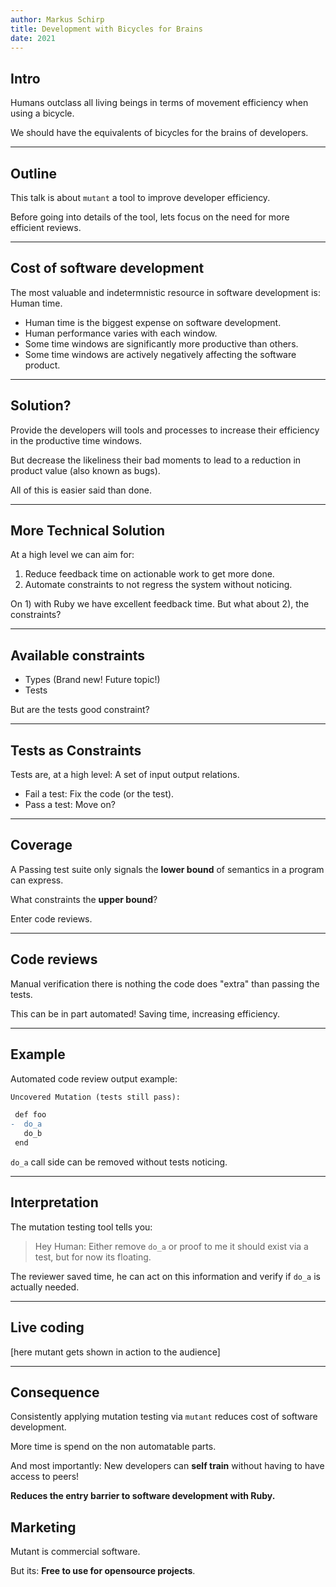 ```yaml
---
author: Markus Schirp
title: Development with Bicycles for Brains
date: 2021
---
```


## Intro

Humans outclass all living beings in terms of movement efficiency when using a bicycle.

We should have the equivalents of bicycles for the brains of developers.

---

## Outline

This talk is about `mutant` a tool to improve developer efficiency.

Before going into details of the tool, lets focus on the need for more
efficient reviews.

---

## Cost of software development

The most valuable and indetermnistic resource in software development is: Human time.

* Human time is the biggest expense on software development.
* Human performance varies with each window.
* Some time windows are significantly more productive than others.
* Some time windows are actively negatively affecting the software product.

---

## Solution?

Provide the developers will tools and processes to increase their
efficiency in the productive time windows.

But decrease the likeliness their bad moments to lead to a reduction in
product value (also known as bugs).

All of this is easier said than done.

---

## More Technical Solution

At a high level we can aim for:

1) Reduce feedback time on actionable work to get more done.
2) Automate constraints to not regress the system without noticing.

On 1) with Ruby we have excellent feedback time. But what about 2), the constraints?

---

## Available constraints

* Types (Brand new! Future topic!)
* Tests

But are the tests good constraint?

---

## Tests as Constraints

Tests are, at a high level: A set of input output relations.

* Fail a test: Fix the code (or the test).
* Pass a test: Move on?

---

## Coverage

A Passing test suite only signals the **lower bound** of
semantics in a program can express.

What constraints the **upper bound**?

Enter code reviews.

---

## Code reviews

Manual verification there is nothing the code does "extra"
than passing the tests.

This can be in part automated! Saving time, increasing efficiency.

---

## Example

Automated code review output example:

```diff
Uncovered Mutation (tests still pass):

 def foo
-  do_a
   do_b
 end
```

`do_a` call side can be removed without tests noticing.

---

## Interpretation

The mutation testing tool tells you:

> Hey Human: Either remove `do_a` or proof to me it should exist
> via a test, but for now its floating.

The reviewer saved time, he can act on this information and
verify if `do_a` is actually needed.

---

## Live coding

[here mutant gets shown in action to the audience]

---

## Consequence

Consistently applying mutation testing via `mutant` reduces cost of software development.

More time is spend on the non automatable parts.

And most importantly: New developers can **self train** without having to have access to peers!

**Reduces the entry barrier to software development with Ruby.**

## Marketing

Mutant is commercial software.

But its: **Free to use for opensource projects**.
